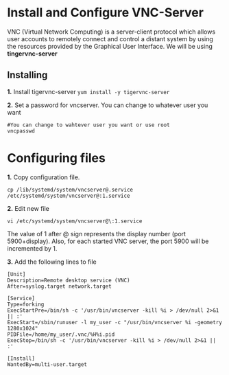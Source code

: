 # Install and Configure VNC-Server

VNC (Virtual Network Computing) is a server-client protocol which allows user accounts to remotely connect and control a distant system by using the resources provided by the Graphical User Interface.
We will be using **tingervnc-server**

## Installing

**1.** Install tigervnc-server
`yum install -y tigervnc-server`

**2.** Set a password for vncserver. You can change to whatever user you want

```
#You can change to wahtever user you want or use root
vncpasswd

```


# Configuring files

**1.** Copy configuration file.

`cp /lib/systemd/system/vncserver@.service  /etc/systemd/system/vncserver@:1.service`

**2.** Edit new file

`vi /etc/systemd/system/vncserver@\:1.service`

The value of 1 after @ sign represents the display number (port 5900+display). Also, for each started VNC server, the port 5900 will be incremented by 1.

**3.** Add the following lines to file
```
[Unit]
Description=Remote desktop service (VNC)
After=syslog.target network.target

[Service]
Type=forking
ExecStartPre=/bin/sh -c '/usr/bin/vncserver -kill %i > /dev/null 2>&1 || :'
ExecStart=/sbin/runuser -l my_user -c "/usr/bin/vncserver %i -geometry 1280x1024"
PIDFile=/home/my_user/.vnc/%H%i.pid
ExecStop=/bin/sh -c '/usr/bin/vncserver -kill %i > /dev/null 2>&1 || :'

[Install]
WantedBy=multi-user.target

```
